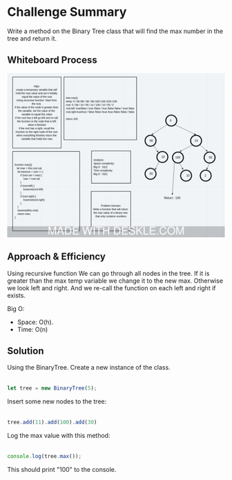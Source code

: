 # Challenge Summary
<!-- Description of the challenge -->
Write a method on the Binary Tree class that will find the max number in the tree and return it.

## Whiteboard Process
<!-- Embedded whiteboard image -->
![Max-Tree](../../../../assets/max-tree.jpeg)

## Approach & Efficiency
<!-- What approach did you take? Why? What is the Big O space/time for this approach? -->
Using recursive function We can go through all nodes in the tree. If it is greater than the max temp variable we change it to the new max. Otherwise we look left and right. And we re-call the function on each left and right if exists.

Big O:

* Space: O(h).
* Time: O(n)

## Solution
<!-- Show how to run your code, and examples of it in action -->
Using the BinaryTree. Create a new instance of the class. 

```javascript

let tree = new BinaryTree(5);

```

Insert some new nodes to the tree: 

```javascript

tree.add(11).add(100).add(30)

```
Log the max value with this method:

```javascript

console.log(tree.max());

```
This should print "100" to the console.